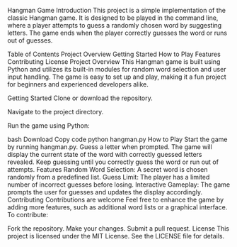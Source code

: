 Hangman Game
Introduction
This project is a simple implementation of the classic Hangman game. It is designed to be played in the command line, where a player attempts to guess a randomly chosen word by suggesting letters. The game ends when the player correctly guesses the word or runs out of guesses.

Table of Contents
Project Overview
Getting Started
How to Play
Features
Contributing
License
Project Overview
This Hangman game is built using Python and utilizes its built-in modules for random word selection and user input handling. The game is easy to set up and play, making it a fun project for beginners and experienced developers alike.

Getting Started
Clone or download the repository.

Navigate to the project directory.

Run the game using Python:

bash
Download
Copy code
python hangman.py
How to Play
Start the game by running hangman.py.
Guess a letter when prompted.
The game will display the current state of the word with correctly guessed letters revealed.
Keep guessing until you correctly guess the word or run out of attempts.
Features
Random Word Selection: A secret word is chosen randomly from a predefined list.
Guess Limit: The player has a limited number of incorrect guesses before losing.
Interactive Gameplay: The game prompts the user for guesses and updates the display accordingly.
Contributing
Contributions are welcome Feel free to enhance the game by adding more features, such as additional word lists or a graphical interface. To contribute:

Fork the repository.
Make your changes.
Submit a pull request.
License
This project is licensed under the MIT License. See the LICENSE file for details.
